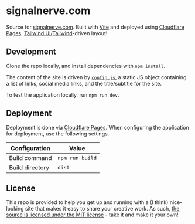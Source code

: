 # signalnerve.com

Source for [signalnerve.com](https://signalnerve.com). Built with [Vite](https://vitejs.dev/) and deployed using [Cloudflare Pages](https://pages.cloudflare.com). [Tailwind UI](https://tailwindui.com)/[Tailwind](https://tailwindcss.com)-driven layout!

## Development

Clone the repo locally, and install dependencies with `npm install`.

The content of the site is driven by [`config.js`](https://github.com/signalnerve/signalnerve.com/blob/main/src/config.js), a static JS object containing a list of links, social media links, and the title/subtitle for the site.

To test the application locally, run `npm run dev`.

## Deployment

Deployment is done via [Cloudflare Pages](https://pages.cloudflare.com). When configuring the application for deployment, use the following settings.

| Configuration   | Value           |
| --------------- | --------------- |
| Build command   | `npm run build` |
| Build directory | `dist`          |

## License

This repo is provided to help you get up and running with a (I think) nice-looking site that makes it easy to share your creative work. As such, [the source is licensed under the MIT license](https://github.com/signalnerve/signalnerve.com/blob/main/LICENSE) - take it and make it your own!